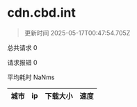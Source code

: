 
  # cdn.cbd.int

  > 更新时间 2025-05-17T00:47:54.705Z
  
  总共请求 0

  请求报错 0

  平均耗时 NaNms

|城市|ip|下载大小|速度|
|-----|----------|---|---|

  
